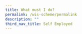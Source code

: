 ```yaml
---
title: What must I do?
permalink: /wis-scheme/permalink
description: ""
third_nav_title: Self Employed
---
```



